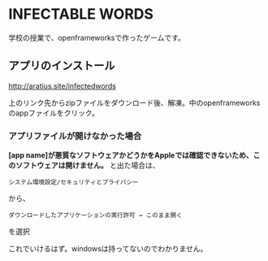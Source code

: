# INFECTABLE WORDS

学校の授業で、openframeworksで作ったゲームです。

## アプリのインストール
http://aratius.site/infectedwords

上のリンク先からzipファイルをダウンロード後、解凍。中のopenframeworksのappファイルをクリック。

### アプリファイルが開けなかった場合
**[app name]が悪質なソフトウェアかどうかをAppleでは確認できないため、このソフトウェアは開けません。**
と出た場合は、
```
システム環境設定/セキュリティとプライバシー
```
から、
```
ダウンロードしたアプリケーションの実行許可 → このまま開く
```
を選択

これでいけるはず。windowsは持ってないのでわかりません。
